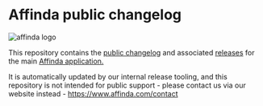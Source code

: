 # Affinda public changelog

![affinda logo](https://api.affinda.com/static/documentation/affinda_logo_light.png)

This repository contains the [public changelog](CHANGELOG.md) and associated [releases](https://github.com/affinda/affinda-changelog/releases) for the
main [Affinda application.](https://app.affinda.com/auth/login)

It is automatically updated by our internal release tooling, and this repository is not intended for public support - please contact us via our website instead - https://www.affinda.com/contact
